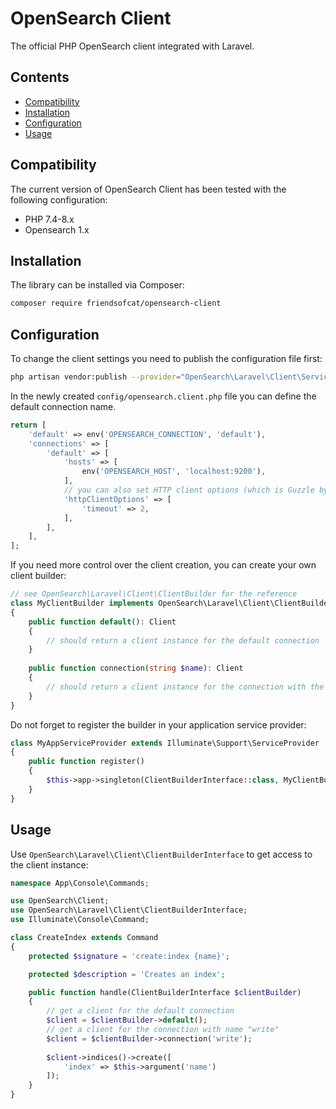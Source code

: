 # OpenSearch Client

The official PHP OpenSearch client integrated with Laravel.

## Contents

* [Compatibility](#compatibility)
* [Installation](#installation) 
* [Configuration](#configuration)
* [Usage](#usage)

## Compatibility

The current version of OpenSearch Client has been tested with the following configuration:

* PHP 7.4-8.x
* Opensearch 1.x 

## Installation

The library can be installed via Composer:

```bash
composer require friendsofcat/opensearch-client
```

## Configuration

To change the client settings you need to publish the configuration file first:

```bash
php artisan vendor:publish --provider="OpenSearch\Laravel\Client\ServiceProvider"
```

In the newly created `config/opensearch.client.php` file you can define the default connection name.

```php
return [
    'default' => env('OPENSEARCH_CONNECTION', 'default'),
    'connections' => [
        'default' => [
            'hosts' => [
                env('OPENSEARCH_HOST', 'localhost:9200'),
            ],
            // you can also set HTTP client options (which is Guzzle by default) as follows
            'httpClientOptions' => [
                'timeout' => 2,
            ],
        ],
    ],
];
```

If you need more control over the client creation, you can create your own client builder:

```php
// see OpenSearch\Laravel\Client\ClientBuilder for the reference
class MyClientBuilder implements OpenSearch\Laravel\Client\ClientBuilderInterface
{
    public function default(): Client
    {
        // should return a client instance for the default connection 
    }
    
    public function connection(string $name): Client
    {
        // should return a client instance for the connection with the given name 
    }
}
```

Do not forget to register the builder in your application service provider:

```php
class MyAppServiceProvider extends Illuminate\Support\ServiceProvider
{
    public function register()
    {
        $this->app->singleton(ClientBuilderInterface::class, MyClientBuilder::class);
    }
}
```

## Usage

Use `OpenSearch\Laravel\Client\ClientBuilderInterface` to get access to the client instance:

```php
namespace App\Console\Commands;

use OpenSearch\Client;
use OpenSearch\Laravel\Client\ClientBuilderInterface;
use Illuminate\Console\Command;

class CreateIndex extends Command
{
    protected $signature = 'create:index {name}';

    protected $description = 'Creates an index';

    public function handle(ClientBuilderInterface $clientBuilder)
    {
        // get a client for the default connection
        $client = $clientBuilder->default();
        // get a client for the connection with name "write"
        $client = $clientBuilder->connection('write');
    
        $client->indices()->create([
            'index' => $this->argument('name')
        ]);
    }
}
```
